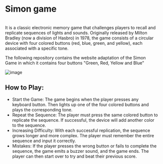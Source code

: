 <h1><b>Simon game</b></h1>
<br>
It is a classic electronic memory game that challenges players to recall and replicate sequences of lights and sounds. Originally released
by Milton Bradley (now a division of Hasbro) in 1978, the game consists of a circular device with four colored buttons (red, blue, green, and 
yellow), each associated with a specific tone.

The following repository contains the website adaptation of the Simon Game in which it contains four buttons "Green, Red, Yellow and Blue"


![image](https://github.com/user-attachments/assets/44da5aa1-87d0-443e-a36c-78db89bb871b)


<h2><b>How to Play:</b></h2>

<ul>
  <li>Start the Game: The game begins when the player presses any keyboard button. Then lights up one of the four colored buttons and plays the corresponding tone.</li>
  <li>Repeat the Sequence: The player must press the same colored button to replicate the sequence. If successful, the device will add another color to the sequence.</li>
  <li>Increasing Difficulty: With each successful replication, the sequence grows longer and more complex. The player must remember the entire sequence and input it correctly.</li>
  <li>Mistakes: If the player presses the wrong button or fails to complete the sequence, the game emits a buzzer sound, and the game ends. The player can then start over to try and beat their previous score.</li>
</ul>

